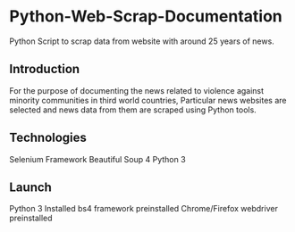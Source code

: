 # Python-Web-Scrap-Documentation

Python Script to scrap data from website with around 25 years of news.

## Introduction
  For the purpose of documenting the news related to violence against minority communities in third world countries, Particular news websites are selected and news data from them are scraped using Python tools. 
  

## Technologies
  Selenium Framework
  Beautiful Soup 4
  Python 3

## Launch
  Python 3 Installed
  bs4 framework preinstalled
  Chrome/Firefox webdriver preinstalled
 
